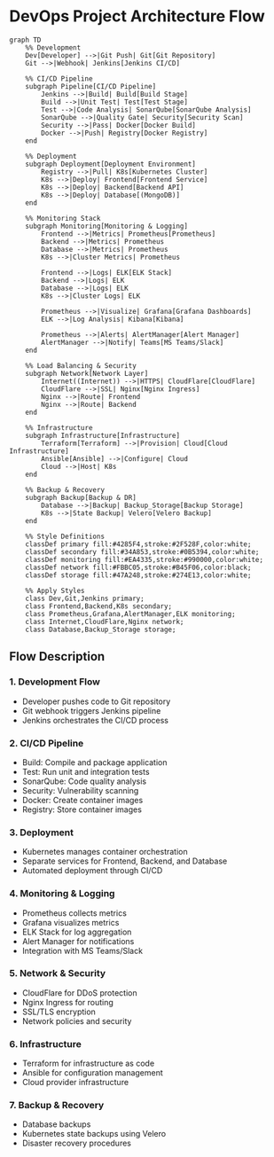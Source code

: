 # DevOps Project Architecture Flow

```mermaid
graph TD
    %% Development
    Dev[Developer] -->|Git Push| Git[Git Repository]
    Git -->|Webhook| Jenkins[Jenkins CI/CD]
    
    %% CI/CD Pipeline
    subgraph Pipeline[CI/CD Pipeline]
        Jenkins -->|Build| Build[Build Stage]
        Build -->|Unit Test| Test[Test Stage]
        Test -->|Code Analysis| SonarQube[SonarQube Analysis]
        SonarQube -->|Quality Gate| Security[Security Scan]
        Security -->|Pass| Docker[Docker Build]
        Docker -->|Push| Registry[Docker Registry]
    end
    
    %% Deployment
    subgraph Deployment[Deployment Environment]
        Registry -->|Pull| K8s[Kubernetes Cluster]
        K8s -->|Deploy| Frontend[Frontend Service]
        K8s -->|Deploy| Backend[Backend API]
        K8s -->|Deploy| Database[(MongoDB)]
    end
    
    %% Monitoring Stack
    subgraph Monitoring[Monitoring & Logging]
        Frontend -->|Metrics| Prometheus[Prometheus]
        Backend -->|Metrics| Prometheus
        Database -->|Metrics| Prometheus
        K8s -->|Cluster Metrics| Prometheus
        
        Frontend -->|Logs| ELK[ELK Stack]
        Backend -->|Logs| ELK
        Database -->|Logs| ELK
        K8s -->|Cluster Logs| ELK
        
        Prometheus -->|Visualize| Grafana[Grafana Dashboards]
        ELK -->|Log Analysis| Kibana[Kibana]
        
        Prometheus -->|Alerts| AlertManager[Alert Manager]
        AlertManager -->|Notify| Teams[MS Teams/Slack]
    end
    
    %% Load Balancing & Security
    subgraph Network[Network Layer]
        Internet((Internet)) -->|HTTPS| CloudFlare[CloudFlare]
        CloudFlare -->|SSL| Nginx[Nginx Ingress]
        Nginx -->|Route| Frontend
        Nginx -->|Route| Backend
    end
    
    %% Infrastructure
    subgraph Infrastructure[Infrastructure]
        Terraform[Terraform] -->|Provision| Cloud[Cloud Infrastructure]
        Ansible[Ansible] -->|Configure| Cloud
        Cloud -->|Host| K8s
    end
    
    %% Backup & Recovery
    subgraph Backup[Backup & DR]
        Database -->|Backup| Backup_Storage[Backup Storage]
        K8s -->|State Backup| Velero[Velero Backup]
    end
    
    %% Style Definitions
    classDef primary fill:#4285F4,stroke:#2F528F,color:white;
    classDef secondary fill:#34A853,stroke:#0B5394,color:white;
    classDef monitoring fill:#EA4335,stroke:#990000,color:white;
    classDef network fill:#FBBC05,stroke:#B45F06,color:black;
    classDef storage fill:#47A248,stroke:#274E13,color:white;
    
    %% Apply Styles
    class Dev,Git,Jenkins primary;
    class Frontend,Backend,K8s secondary;
    class Prometheus,Grafana,AlertManager,ELK monitoring;
    class Internet,CloudFlare,Nginx network;
    class Database,Backup_Storage storage;
```

## Flow Description

### 1. Development Flow
- Developer pushes code to Git repository
- Git webhook triggers Jenkins pipeline
- Jenkins orchestrates the CI/CD process

### 2. CI/CD Pipeline
- Build: Compile and package application
- Test: Run unit and integration tests
- SonarQube: Code quality analysis
- Security: Vulnerability scanning
- Docker: Create container images
- Registry: Store container images

### 3. Deployment
- Kubernetes manages container orchestration
- Separate services for Frontend, Backend, and Database
- Automated deployment through CI/CD

### 4. Monitoring & Logging
- Prometheus collects metrics
- Grafana visualizes metrics
- ELK Stack for log aggregation
- Alert Manager for notifications
- Integration with MS Teams/Slack

### 5. Network & Security
- CloudFlare for DDoS protection
- Nginx Ingress for routing
- SSL/TLS encryption
- Network policies and security

### 6. Infrastructure
- Terraform for infrastructure as code
- Ansible for configuration management
- Cloud provider infrastructure

### 7. Backup & Recovery
- Database backups
- Kubernetes state backups using Velero
- Disaster recovery procedures
